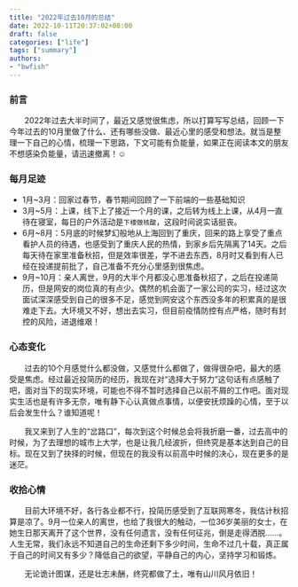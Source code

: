 ```yaml
---
title: "2022年过去10月的总结"
date: 2022-10-11T20:37:02+08:00
draft: false
categories: ["life"]
tags: ["summary"]
authors:
- "bwfish"
---
```


### 前言

&nbsp;&nbsp;&nbsp;&nbsp;&nbsp;&nbsp;&nbsp;2022年过去大半时间了，最近又感觉很焦虑，所以打算写写总结，回顾一下今年过去的10月里做了什么、还有哪些没做、最近心里的感受和想法。就当是整理一下自己的心情，梳理一下思路，下文可能有负能量，如果正在阅读本文的朋友不想感染负能量，请迅速撤离！:relaxed:

### 每月足迹

* 1月~3月：回家过春节，春节期间回顾了一下前端的一些基础知识
* 3月~5月：上课，线下上了接近一个月的课，之后转为线上上课，从4月一直待在寝室，每日的户外活动是`下楼做核酸`，这段时间说实话挺丧。
* 6月~8月：5月底的时候梦幻般地从上海回到了重庆，回来的路上享受了重点看护人员的待遇，也感受到了重庆人民的热情，到家乡后先隔离了14天。之后每天待在家里准备秋招，但是效率很差，学不进去东西，8月时又看到有人已经在投递提前批了，自己准备不充分心里感到很焦虑。
* 9月~10月：亲人离世，9月的大半个月都没心思准备秋招了，之后在投递简历，但是网安的岗位真的有点少。偶然的机会面了一家公司的实习，经过这次面试深深感受到自己的很多不足，感觉到网安这个东西没多年的积累真的是很难走下去。大环境又不好，想出去实习，但目前疫情防控有点严格，随时有封控的风险，进退维艰！

### 心态变化

&nbsp;&nbsp;&nbsp;&nbsp;&nbsp;&nbsp;&nbsp;过去的10个月感觉什么都没做，又感觉什么都做了，做得很杂吧，最大的感受是焦虑。经过最近投简历的经历，我现在对“选择大于努力”这句话有点感触了吧，面对当下的现实环境，可能也不得不暂时选择自己以前不屑的工作吧。面对现实生活也是有许多无奈，唯有静下心认真做点事情，以便安抚烦躁的心情，至于以后会发生什么？谁知道呢！

&nbsp;&nbsp;&nbsp;&nbsp;&nbsp;&nbsp;&nbsp;我又来到了人生的“岔路口”，每次到这个时候总会将我折磨一番，过去高中的时候，为了去理想的城市上大学，也是让我几经波折，但终究是基本达到自己的目标。现在又到了抉择的时候，但现在的我没有以前高中时候的决心，现在更多的是迷茫。

### 收拾心情

&nbsp;&nbsp;&nbsp;&nbsp;&nbsp;&nbsp;&nbsp;目前大环境不好，各行各业都不行，投简历感受到了互联网寒冬，我估计秋招算是凉了。9月一位亲人的离世，也给了我很大的触动，一位36岁美丽的女士，在她生日那天离开了这个世界，没有任何遗言，没有任何征兆，倒是走得洒脱......。人生无常，我们永远不知道自己的生命还剩下多少时间，生命不过几十载，真正属于自己的时间又有多少？降低自己的欲望，平静自己的内心，坚持学习和锻炼。

&nbsp;&nbsp;&nbsp;&nbsp;&nbsp;&nbsp;&nbsp;无论诡计图谋，还是壮志未酬，终究都做了土，唯有山川风月依旧！
